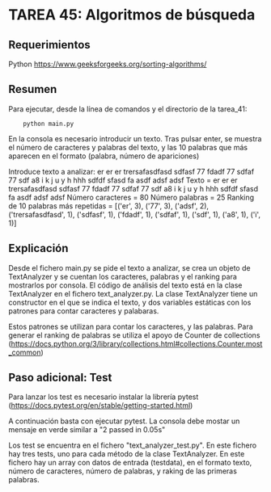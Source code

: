 # TAREA 45: Algoritmos de búsqueda

## Requerimientos

Python
https://www.geeksforgeeks.org/sorting-algorithms/

## Resumen

Para ejecutar, desde la línea de comandos y el directorio de la tarea_41:

        python main.py

En la consola es necesario introducir un texto. Tras pulsar enter, se muestra el número de caracteres y palabras del texto, y las 10 palabras que más aparecen en el formato (palabra, número de apariciones)

Introduce texto a analizar:
er er er trersafasdfasd sdfasf 77 fdadf 77 sdfaf 77 sdf a8 i k j u y h hhh sdfdf sfasd fa asdf adsf adsf
Texto = er er er trersafasdfasd sdfasf 77 fdadf 77 sdfaf 77 sdf a8 i k j u y h hhh sdfdf sfasd fa asdf adsf adsf
Número caracteres = 80
Número palabras = 25
Ranking de 10 palabras más repetidas = [('er', 3), ('77', 3), ('adsf', 2), ('trersafasdfasd', 1), ('sdfasf', 1), ('fdadf', 1), ('sdfaf', 1), ('sdf', 1), ('a8', 1), ('i', 1)]

## Explicación

Desde el fichero main.py se pide el texto a analizar, se crea un objeto de TextAnalyzer y se cuentan los caracteres, palabras y el ranking para mostrarlos por consola. El código de análisis del texto está en la clase TextAnalyzer en el fichero text_analyzer.py. La clase TextAnalyzer tiene un constructor en el que se indica el texto, y dos variables estáticas con los patrones para contar caracteres y palabaras.

Estos patrones se utilizan para contar los caracteres, y las palabras. Para generar el ranking de palabras se utiliza el apoyo de Counter de collections (https://docs.python.org/3/library/collections.html#collections.Counter.most_common)

## Paso adicional: Test

Para lanzar los test es necesario instalar la librería pytest (https://docs.pytest.org/en/stable/getting-started.html)

A continuación basta con ejecutar pytest. La consola debe mostar un mensaje en verde similar a "2 passed in 0.05s"

Los test se encuentra en el fichero "text_analyzer_test.py". En este fichero hay tres tests, uno para cada método de la clase TextAnalyzer. En este fichero hay un array con datos de entrada (testdata), en el formato texto, número de caracteres, número de palabras, y raking de las primeras palabras.
